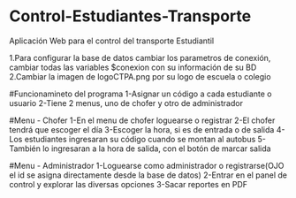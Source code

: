 # Control-Estudiantes-Transporte
Aplicación Web para el control del transporte Estudiantil


1.Para configurar la base de datos cambiar los parametros de conexión, cambiar todas las variables $conexion con su información de su BD
2.Cambiar la imagen de logoCTPA.png por su logo de escuela o colegio

#Funcionamineto del programa
1-Asignar un código a cada estudiante o usuario 
2-Tiene 2 menus, uno de chofer y otro de administrador

#Menu - Chofer
1-En el menu de chofer loguearse o registrar
2-El chofer tendrá que escoger el día
3-Escoger la hora, si es de entrada o de salida
4-Los estudiantes ingresaran su código cuando se montan al autobus
5-También lo ingresaran a la hora de salida, con el botón de marcar salida

#Menu - Administrador
1-Loguearse como administrador o registrarse(OJO el id se asigna directamente desde la base de datos)
2-Entrar en el panel de control y explorar las diversas opciones
3-Sacar reportes en PDF
